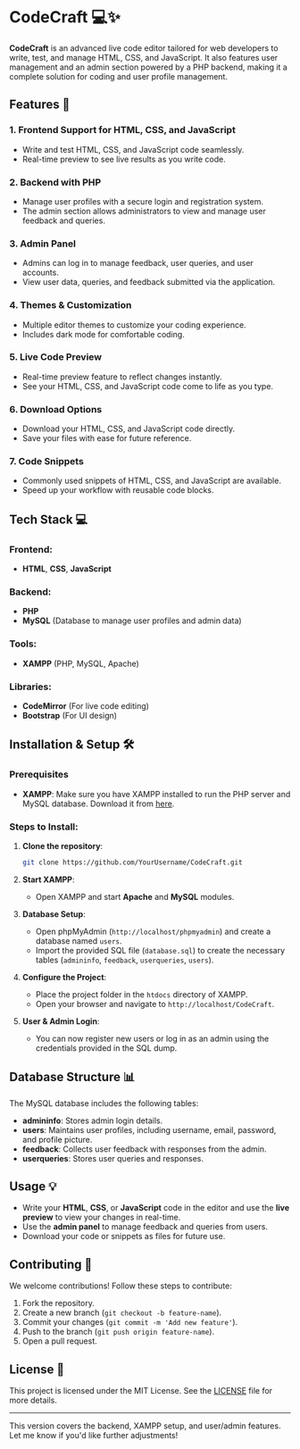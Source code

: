 
# CodeCraft 💻✨

**CodeCraft** is an advanced live code editor tailored for web developers to write, test, and manage HTML, CSS, and JavaScript. It also features user management and an admin section powered by a PHP backend, making it a complete solution for coding and user profile management.

## Features 🎯

### 1. **Frontend Support for HTML, CSS, and JavaScript**
   - Write and test HTML, CSS, and JavaScript code seamlessly.
   - Real-time preview to see live results as you write code.

### 2. **Backend with PHP**
   - Manage user profiles with a secure login and registration system.
   - The admin section allows administrators to view and manage user feedback and queries.

### 3. **Admin Panel**
   - Admins can log in to manage feedback, user queries, and user accounts.
   - View user data, queries, and feedback submitted via the application.

### 4. **Themes & Customization**
   - Multiple editor themes to customize your coding experience.
   - Includes dark mode for comfortable coding.

### 5. **Live Code Preview**
   - Real-time preview feature to reflect changes instantly.
   - See your HTML, CSS, and JavaScript code come to life as you type.

### 6. **Download Options**
   - Download your HTML, CSS, and JavaScript code directly.
   - Save your files with ease for future reference.

### 7. **Code Snippets**
   - Commonly used snippets of HTML, CSS, and JavaScript are available.
   - Speed up your workflow with reusable code blocks.

## Tech Stack 💻

### Frontend:
- **HTML**, **CSS**, **JavaScript**

### Backend:
- **PHP**
- **MySQL** (Database to manage user profiles and admin data)
  
### Tools:
- **XAMPP** (PHP, MySQL, Apache)

### Libraries:
- **CodeMirror** (For live code editing)
- **Bootstrap** (For UI design)

## Installation & Setup 🛠️

### Prerequisites

- **XAMPP**: Make sure you have XAMPP installed to run the PHP server and MySQL database. Download it from [here](https://www.apachefriends.org/index.html).

### Steps to Install:

1. **Clone the repository**:

   ```bash
   git clone https://github.com/YourUsername/CodeCraft.git
   ```

2. **Start XAMPP**: 
   - Open XAMPP and start **Apache** and **MySQL** modules.

3. **Database Setup**:
   - Open phpMyAdmin (`http://localhost/phpmyadmin`) and create a database named `users`.
   - Import the provided SQL file (`database.sql`) to create the necessary tables (`admininfo`, `feedback`, `userqueries`, `users`).

4. **Configure the Project**:
   - Place the project folder in the `htdocs` directory of XAMPP.
   - Open your browser and navigate to `http://localhost/CodeCraft`.

5. **User & Admin Login**:
   - You can now register new users or log in as an admin using the credentials provided in the SQL dump.

## Database Structure 📊

The MySQL database includes the following tables:
- **admininfo**: Stores admin login details.
- **users**: Maintains user profiles, including username, email, password, and profile picture.
- **feedback**: Collects user feedback with responses from the admin.
- **userqueries**: Stores user queries and responses.

## Usage 💡

- Write your **HTML**, **CSS**, or **JavaScript** code in the editor and use the **live preview** to view your changes in real-time.
- Use the **admin panel** to manage feedback and queries from users.
- Download your code or snippets as files for future use.

## Contributing 🤝

We welcome contributions! Follow these steps to contribute:

1. Fork the repository.
2. Create a new branch (`git checkout -b feature-name`).
3. Commit your changes (`git commit -m 'Add new feature'`).
4. Push to the branch (`git push origin feature-name`).
5. Open a pull request.

## License 📜

This project is licensed under the MIT License. See the [LICENSE](LICENSE) file for more details.

---

This version covers the backend, XAMPP setup, and user/admin features. Let me know if you'd like further adjustments!

